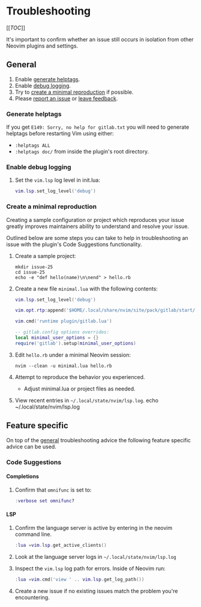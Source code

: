 # Troubleshooting

[[_TOC_]]

It's important to confirm whether an issue still occurs in isolation from other Neovim plugins and settings.

## General

1. Enable [generate helptags](#generate-helptags).
1. Enable [debug logging](#enable-debug-logging).
1. Try to [create a minimal reproduction](#create-a-minimal-reproduction) if possible.
1. Please [report an issue](../../README.md#issues) or [leave feedback](../../README.md#issues).

### Generate helptags

If you get `E149: Sorry, no help for gitlab.txt` you will need to generate helptags before restarting Vim using either:

- `:helptags ALL`
- `:helptags doc/` from inside the plugin's root directory.

### Enable debug logging

1. Set the `vim.lsp` log level in init.lua:

   ```lua
   vim.lsp.set_log_level('debug')
   ```

### Create a minimal reproduction

Creating a sample configuration or project which reproduces your issue greatly improves maintainers ability to understand and resolve your issue.

Outlined below are some steps you can take to help in troubleshooting an issue with the plugin's Code Suggestions functionality.

1. Create a sample project:

   ```plaintext
   mkdir issue-25
   cd issue-25
   echo -e "def hello(name)\n\nend" > hello.rb
   ```

1. Create a new file `minimal.lua` with the following contents:

   ```lua
   vim.lsp.set_log_level('debug')
   
   vim.opt.rtp:append('$HOME/.local/share/nvim/site/pack/gitlab/start/gitlab.vim')
   
   vim.cmd('runtime plugin/gitlab.lua')
   
   -- gitlab.config options overrides:
   local minimal_user_options = {}
   require('gitlab').setup(minimal_user_options)
   ```

1. Edit `hello.rb` under a minimal Neovim session:

   ```shell
   nvim --clean -u minimal.lua hello.rb
   ```

1. Attempt to reproduce the behavior you experienced.
   - Adjust minimal.lua or project files as needed.
1. View recent entries in `~/.local/state/nvim/lsp.log`.
echo ~/.local/state/nvim/lsp.log

## Feature specific

On top of the [general](#general) troubleshooting advice the following feature specific advice can be used.

### Code Suggestions

#### Completions

1. Confirm that `omnifunc` is set to:

   ```lua
   :verbose set omnifunc?
   ```

#### LSP

1. Confirm the language server is active by entering in the neovim command line.

   ```lua
   :lua =vim.lsp.get_active_clients()
   ```

1. Look at the language server logs in `~/.local/state/nvim/lsp.log`
1. Inspect the `vim.lsp` log path for errors. Inside of Neovim run:

   ```lua
   :lua =vim.cmd('view ' .. vim.lsp.get_log_path())
   ```

1. Create a new issue if no existing issues match the problem you're encountering.
